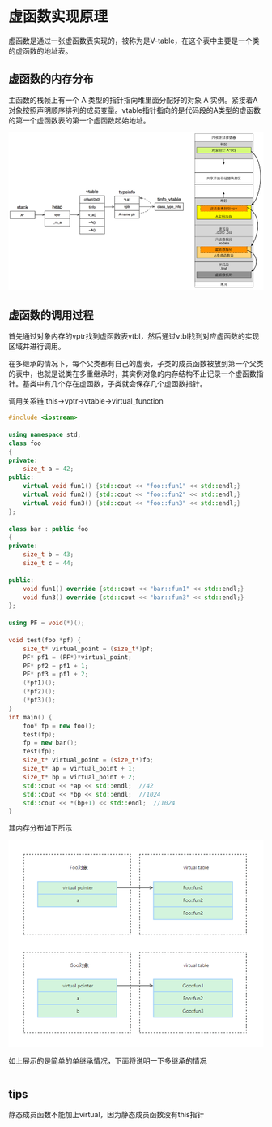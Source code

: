 # 虚函数实现原理

虚函数是通过一张虚函数表实现的，被称为是V-table，在这个表中主要是一个类的虚函数的地址表。

## 虚函数的内存分布

主函数的栈帧上有一个 A 类型的指针指向堆里面分配好的对象 A 实例。紧接着A对象按照声明顺序排列的成员变量。vtable指针指向的是代码段的A类型的虚函数的第一个虚函数表的第一个虚函数起始地址。

![alt text](image.png)

## 虚函数的调用过程

首先通过对象内存的vptr找到虚函数表vtbl，然后通过vtbl找到对应虚函数的实现区域并进行调用。

在多继承的情况下，每个父类都有自己的虚表，子类的成员函数被放到第一个父类的表中，也就是说类在多重继承时，其实例对象的内存结构不止记录一个虚函数指针。基类中有几个存在虚函数，子类就会保存几个虚函数指针。

调用关系链 this->vptr->vtable->virtual_function

```cpp
#include <iostream>

using namespace std;
class foo
{
private:
    size_t a = 42;
public:
    virtual void fun1() {std::cout << "foo::fun1" << std::endl;}
    virtual void fun2() {std::cout << "foo::fun2" << std::endl;}
    virtual void fun3() {std::cout << "foo::fun3" << std::endl;}
};

class bar : public foo
{
private:
    size_t b = 43;
    size_t c = 44;

public:
    void fun1() override {std::cout << "bar::fun1" << std::endl;}
    void fun3() override {std::cout << "bar::fun3" << std::endl;}
};

using PF = void(*)();

void test(foo *pf) {
    size_t* virtual_point = (size_t*)pf;
    PF* pf1 = (PF*)*virtual_point;
    PF* pf2 = pf1 + 1;
    PF* pf3 = pf1 + 2;
    (*pf1)();
    (*pf2)();
    (*pf3)();
}
int main() {
    foo* fp = new foo();
    test(fp);
    fp = new bar();
    test(fp);
    size_t* virtual_point = (size_t*)fp;
    size_t* ap = virtual_point + 1;
    size_t* bp = virtual_point + 2;
    std::cout << *ap << std::endl;  //42
    std::cout << *bp << std::endl;  //1024
    std::cout << *(bp+1) << std::endl;  //1024
}
```
其内存分布如下所示

![alt text](image-1.png)

如上展示的是简单的单继承情况，下面将说明一下多继承的情况

```cpp

```

## tips

静态成员函数不能加上virtual，因为静态成员函数没有this指针